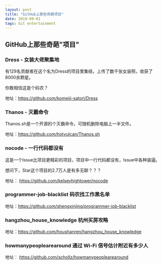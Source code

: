 ```yaml
---
layout: post
title: "GitHub上那些奇葩项目"
date: 2019-09-01 
tags: Git entertainment 
---
```



## GitHub上那些奇葩"项目"
### Dress - 女装大佬聚集地

有129名贡献者在这个名为Dress的项目里集结，上传了数千张女装照，收获了8000余颗星。

你敢相信这是个码农？

地址：https://github.com/komeiji-satori/Dress

### Thanos - 灭霸命令

Thanos.sh是一个开源的个灭霸命令，可随机删除电脑上一半文件。

地址：https://github.com/hotvulcan/Thanos.sh

### nocode - 一行代码都没有

这是一个Issue比项目更精彩的项目，项目中一行代码都没有，Issue中各种装逼。

想问下，Star这个项目的2.7万人是有多无聊？？？

地址：
https://github.com/kelseyhightower/nocode

### programmer-job-blacklist 码农找工作黑名单

地址：https://github.com/shengxinjing/programmer-job-blacklist

### hangzhou_house_knowledge 杭州买房攻略

地址：https://github.com/houshanren/hangzhou_house_knowledge

### howmanypeoplearearound 通过 Wi-Fi 信号估计附近有多少人

地址：
https://github.com/schollz/howmanypeoplearearound